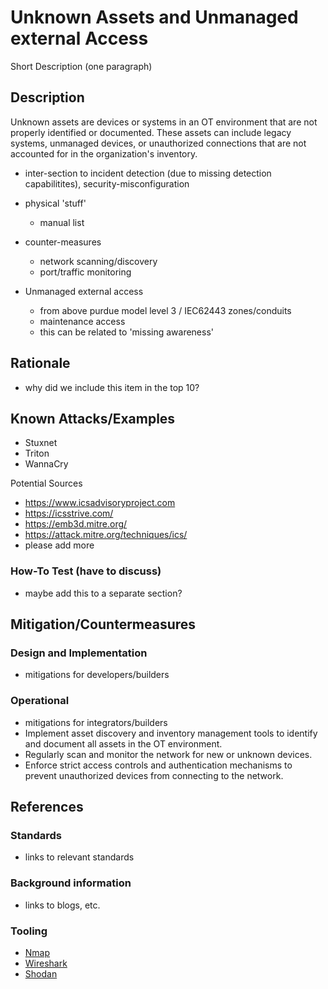 # Unknown Assets and Unmanaged external Access

Short Description (one paragraph)

## Description

Unknown assets are devices or systems in an OT environment that are not properly identified or documented. These assets can include legacy systems, unmanaged devices, or unauthorized connections that are not accounted for in the organization's inventory.

  - inter-section to incident detection (due to missing detection capabilitites), security-misconfiguration
  - physical 'stuff'
      - manual list

  - counter-measures
    - network scanning/discovery
    - port/traffic monitoring
   
  - Unmanaged external access
      - from above purdue model level 3 / IEC62443 zones/conduits
      - maintenance access
      - this can be related to 'missing awareness'

## Rationale

- why did we include this item in the top 10?

## Known Attacks/Examples

- Stuxnet
- Triton
- WannaCry

Potential Sources

- <https://www.icsadvisoryproject.com>
- <https://icsstrive.com/>
- <https://emb3d.mitre.org/>
- <https://attack.mitre.org/techniques/ics/>
- please add more

### How-To Test (have to discuss)

- maybe add this to a separate section?

## Mitigation/Countermeasures

### Design and Implementation

- mitigations for developers/builders

### Operational

- mitigations for integrators/builders
- Implement asset discovery and inventory management tools to identify and document all assets in the OT environment.
- Regularly scan and monitor the network for new or unknown devices.
- Enforce strict access controls and authentication mechanisms to prevent unauthorized devices from connecting to the network.

## References

### Standards

- links to relevant standards

### Background information

- links to blogs, etc.

### Tooling

- [Nmap](https://nmap.org/)
- [Wireshark](https://www.wireshark.org/)
- [Shodan](https://www.shodan.io/)
